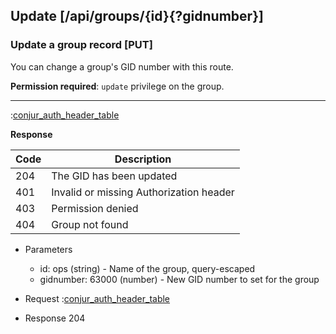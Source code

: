 ## Update [/api/groups/{id}{?gidnumber}]

### Update a group record [PUT]

You can change a group's GID number with this route.

**Permission required**: `update` privilege on the group.

---

:[conjur_auth_header_table](partials/conjur_auth_header_table.md)

**Response**

|Code|Description|
|----|-----------|
|204|The GID has been updated|
|401|Invalid or missing Authorization header|
|403|Permission denied|
|404|Group not found|

+ Parameters
    + id: ops (string) - Name of the group, query-escaped
    + gidnumber: 63000 (number) - New GID number to set for the group

+ Request
    :[conjur_auth_header_table](partials/conjur_auth_header_code.md)

+ Response 204